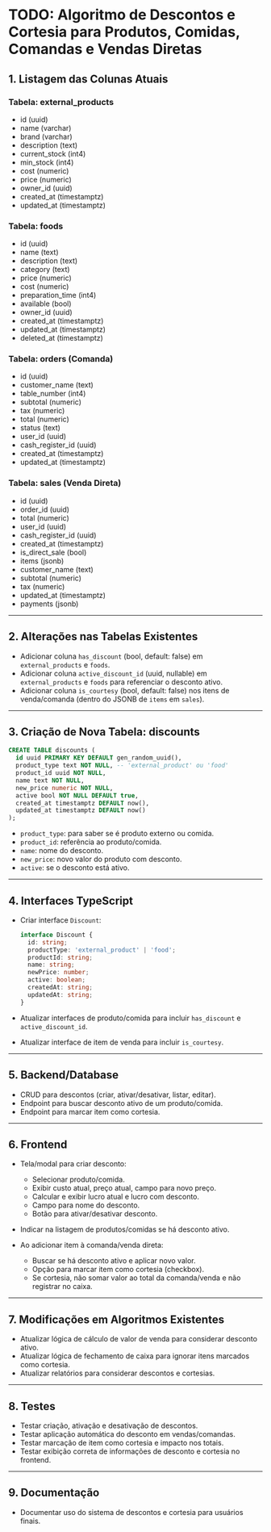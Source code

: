 # TODO: Algoritmo de Descontos e Cortesia para Produtos, Comidas, Comandas e Vendas Diretas

## 1. Listagem das Colunas Atuais

### Tabela: external_products
- id (uuid)
- name (varchar)
- brand (varchar)
- description (text)
- current_stock (int4)
- min_stock (int4)
- cost (numeric)
- price (numeric)
- owner_id (uuid)
- created_at (timestamptz)
- updated_at (timestamptz)

### Tabela: foods
- id (uuid)
- name (text)
- description (text)
- category (text)
- price (numeric)
- cost (numeric)
- preparation_time (int4)
- available (bool)
- owner_id (uuid)
- created_at (timestamptz)
- updated_at (timestamptz)
- deleted_at (timestamptz)

### Tabela: orders (Comanda)
- id (uuid)
- customer_name (text)
- table_number (int4)
- subtotal (numeric)
- tax (numeric)
- total (numeric)
- status (text)
- user_id (uuid)
- cash_register_id (uuid)
- created_at (timestamptz)
- updated_at (timestamptz)

### Tabela: sales (Venda Direta)
- id (uuid)
- order_id (uuid)
- total (numeric)
- user_id (uuid)
- cash_register_id (uuid)
- created_at (timestamptz)
- is_direct_sale (bool)
- items (jsonb)
- customer_name (text)
- subtotal (numeric)
- tax (numeric)
- updated_at (timestamptz)
- payments (jsonb)

---

## 2. Alterações nas Tabelas Existentes

- Adicionar coluna `has_discount` (bool, default: false) em `external_products` e `foods`.
- Adicionar coluna `active_discount_id` (uuid, nullable) em `external_products` e `foods` para referenciar o desconto ativo.
- Adicionar coluna `is_courtesy` (bool, default: false) nos itens de venda/comanda (dentro do JSONB de `items` em `sales`).

---

## 3. Criação de Nova Tabela: discounts

```sql
CREATE TABLE discounts (
  id uuid PRIMARY KEY DEFAULT gen_random_uuid(),
  product_type text NOT NULL, -- 'external_product' ou 'food'
  product_id uuid NOT NULL,
  name text NOT NULL,
  new_price numeric NOT NULL,
  active bool NOT NULL DEFAULT true,
  created_at timestamptz DEFAULT now(),
  updated_at timestamptz DEFAULT now()
);
```

- `product_type`: para saber se é produto externo ou comida.
- `product_id`: referência ao produto/comida.
- `name`: nome do desconto.
- `new_price`: novo valor do produto com desconto.
- `active`: se o desconto está ativo.

---

## 4. Interfaces TypeScript

- Criar interface `Discount`:
  ```ts
  interface Discount {
    id: string;
    productType: 'external_product' | 'food';
    productId: string;
    name: string;
    newPrice: number;
    active: boolean;
    createdAt: string;
    updatedAt: string;
  }
  ```

- Atualizar interfaces de produto/comida para incluir `has_discount` e `active_discount_id`.
- Atualizar interface de item de venda para incluir `is_courtesy`.

---

## 5. Backend/Database

- CRUD para descontos (criar, ativar/desativar, listar, editar).
- Endpoint para buscar desconto ativo de um produto/comida.
- Endpoint para marcar item como cortesia.

---

## 6. Frontend

- Tela/modal para criar desconto:
  - Selecionar produto/comida.
  - Exibir custo atual, preço atual, campo para novo preço.
  - Calcular e exibir lucro atual e lucro com desconto.
  - Campo para nome do desconto.
  - Botão para ativar/desativar desconto.

- Indicar na listagem de produtos/comidas se há desconto ativo.

- Ao adicionar item à comanda/venda direta:
  - Buscar se há desconto ativo e aplicar novo valor.
  - Opção para marcar item como cortesia (checkbox).
  - Se cortesia, não somar valor ao total da comanda/venda e não registrar no caixa.

---

## 7. Modificações em Algoritmos Existentes

- Atualizar lógica de cálculo de valor de venda para considerar desconto ativo.
- Atualizar lógica de fechamento de caixa para ignorar itens marcados como cortesia.
- Atualizar relatórios para considerar descontos e cortesias.

---

## 8. Testes

- Testar criação, ativação e desativação de descontos.
- Testar aplicação automática do desconto em vendas/comandas.
- Testar marcação de item como cortesia e impacto nos totais.
- Testar exibição correta de informações de desconto e cortesia no frontend.

---

## 9. Documentação

- Documentar uso do sistema de descontos e cortesia para usuários finais.
